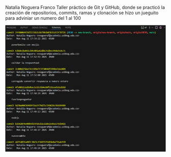 Natalia Noguera Franco
Taller práctico de Git y GitHub, donde se practicó la creación de repositorios, commits, ramas y clonación se hizo un jueguito para adviniar un numero del 1 al 100

![Historial de commits](gitlog.png)
